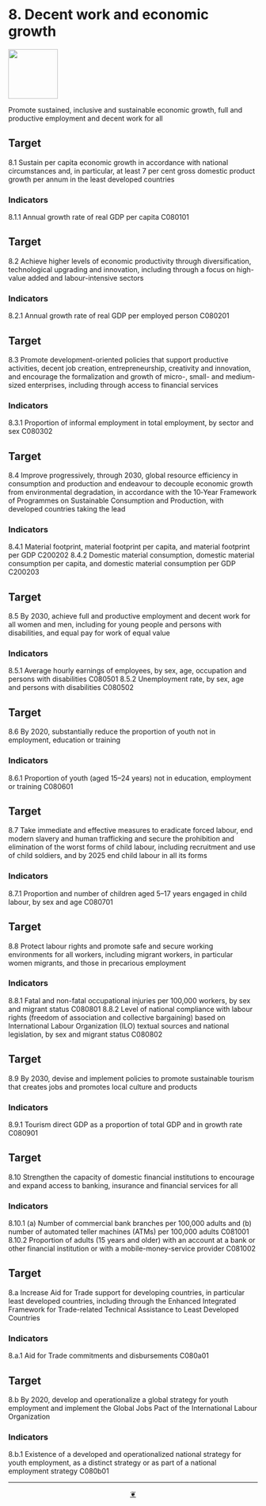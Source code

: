 # 8. Decent work and economic growth

<img src=https://theo-armour.github.io/sdg-2021/images/sdg-icons/E_SDG_Icons-08.jpg width=100 >

Promote sustained, inclusive and sustainable economic growth, full and productive employment and decent work for all


## Target

8.1 Sustain per capita economic growth in accordance with national circumstances and, in particular, at least 7 per cent gross domestic product growth per annum in the least developed countries

### Indicators

8.1.1 Annual growth rate of real GDP per capita C080101

## Target

8.2 Achieve higher levels of economic productivity through diversification, technological upgrading and innovation, including through a focus on high-value added and labour-intensive sectors

### Indicators

8.2.1 Annual growth rate of real GDP per employed person C080201

## Target

8.3 Promote development-oriented policies that support productive activities, decent job creation, entrepreneurship, creativity and innovation, and encourage the formalization and growth of micro-, small- and medium-sized enterprises, including through access to financial services

### Indicators

8.3.1 Proportion of informal employment in total employment, by sector and sex C080302

## Target

8.4 Improve progressively, through 2030, global resource efficiency in consumption and production and endeavour to decouple economic growth from environmental degradation, in accordance with the 10‑Year Framework of Programmes on Sustainable Consumption and Production, with developed countries taking the lead

### Indicators

8.4.1 Material footprint, material footprint per capita, and material footprint per GDP C200202
8.4.2 Domestic material consumption, domestic material consumption per capita, and domestic material consumption per GDP C200203

## Target

8.5 By 2030, achieve full and productive employment and decent work for all women and men, including for young people and persons with disabilities, and equal pay for work of equal value

### Indicators

8.5.1 Average hourly earnings of employees, by sex, age, occupation and persons with disabilities C080501
8.5.2 Unemployment rate, by sex, age and persons with disabilities C080502

## Target

8.6 By 2020, substantially reduce the proportion of youth not in employment, education or training

### Indicators

8.6.1 Proportion of youth (aged 15–24 years) not in education, employment or training C080601

## Target

8.7 Take immediate and effective measures to eradicate forced labour, end modern slavery and human trafficking and secure the prohibition and elimination of the worst forms of child labour, including recruitment and use of child soldiers, and by 2025 end child labour in all its forms

### Indicators

8.7.1 Proportion and number of children aged 5–17 years engaged in child labour, by sex and age C080701

## Target

8.8 Protect labour rights and promote safe and secure working environments for all workers, including migrant workers, in particular women migrants, and those in precarious employment

### Indicators

8.8.1 Fatal and non-fatal occupational injuries per 100,000 workers, by sex and migrant status C080801
8.8.2 Level of national compliance with labour rights (freedom of association and collective bargaining) based on International Labour Organization (ILO) textual sources and national legislation, by sex and migrant status C080802

## Target

8.9 By 2030, devise and implement policies to promote sustainable tourism that creates jobs and promotes local culture and products

### Indicators

8.9.1 Tourism direct GDP as a proportion of total GDP and in growth rate C080901

## Target

8.10 Strengthen the capacity of domestic financial institutions to encourage and expand access to banking, insurance and financial services for all

### Indicators

8.10.1 (a) Number of commercial bank branches per 100,000 adults and (b) number of automated teller machines (ATMs) per 100,000 adults C081001
8.10.2 Proportion of adults (15 years and older) with an account at a bank or other financial institution or with a mobile-money-service provider C081002

## Target

8.a Increase Aid for Trade support for developing countries, in particular least developed countries, including through the Enhanced Integrated Framework for Trade-related Technical Assistance to Least Developed Countries

### Indicators

8.a.1 Aid for Trade commitments and disbursements C080a01

## Target

8.b By 2020, develop and operationalize a global strategy for youth employment and implement the Global Jobs Pact of the International Labour Organization

### Indicators

8.b.1 Existence of a developed and operationalized national strategy for youth employment, as a distinct strategy or as part of a national employment strategy C080b01

***
<center title="Hello! Click me to go up to the top" ><a class=aDingbat href=javascript:window.scrollTo(0,0);> ❦ </a></center>
